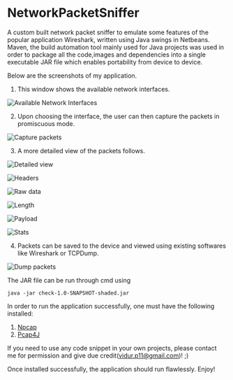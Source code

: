 # NetworkPacketSniffer
A custom built network packet sniffer to emulate some features of the popular application Wireshark, written using Java swings in Netbeans. Maven, the build automation tool mainly used for Java projects was used in order to package all the code,images and dependencies into a single executable JAR file which enables portability from device to device.

Below are the screenshots of my application. 

1. This window shows the available network interfaces.

![Available Network Interfaces](https://i.imgur.com/1pevyF5.png)

2. Upon choosing the interface, the user can then capture the packets in promiscuous mode.

![Capture packets](https://i.imgur.com/lAzZOrO.png)

3. A more detailed view of the packets follows.

![Detailed view](https://i.imgur.com/7Xg3B3Y.png)

![Headers](https://i.imgur.com/589ehOE.png)

![Raw data](https://i.imgur.com/zIRJRWR.png)

![Length](https://i.imgur.com/Fs9zAdk.png)

![Payload](https://i.imgur.com/fivV4Qi.png)

![Stats](https://i.imgur.com/5GGonVo.png)

4. Packets can be saved to the device and viewed using existing softwares like Wireshark or TCPDump.

![Dump packets](https://i.imgur.com/x0yQqYN.png)

The JAR file can be run through cmd using 
```
java -jar check-1.0-SNAPSHOT-shaded.jar
```

In order to run the application successfully, one must have the following installed:
1. [Npcap](https://nmap.org/npcap/windows-10.html)
2. [Pcap4J](https://github.com/kaitoy/pcap4j)

If you need to use any code snippet in your own projects, please contact me for permission and give due credit(vidur.p11@gmail.com)! ;)

Once installed successfully, the application should run flawlessly. Enjoy!
